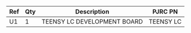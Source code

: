 |Ref|Qty|Description|PJRC PN|
|---|---|-----------|------|
|U1|1|TEENSY LC DEVELOPMENT BOARD|TEENSY LC|


